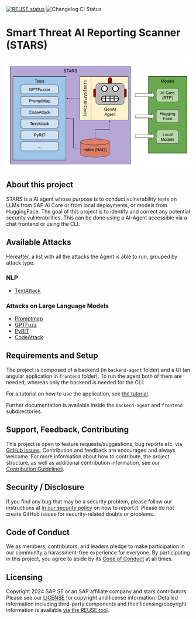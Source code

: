 [![REUSE status](https://api.reuse.software/badge/github.com/SAP/stars)](https://api.reuse.software/info/github.com/SAP/stars)
![Changelog CI Status](https://github.com/SAP/stars/workflows/Changelog%20CI/badge.svg)

# Smart Threat AI Reporting Scanner (STARS)

![stars architecture](docs/stars.png)

## About this project

STARS is a AI agent whose purpose is to conduct vulnerability tests on LLMs from SAP AI Core or from local deployments, or models from HuggingFace. The goal of this project is to identify and correct any potential security vulnerabilities. This can be done using a AI-Agent accessible via a chat frontend or using the CLI.

## Available Attacks

Hereafter, a list with all the attacks the Agent is able to run, grouped by attack type.

### NLP

- [TextAttack](https://github.com/QData/TextAttack)

### Attacks on Large Language Models

- [Promptmap](https://github.com/utkusen/promptmap)
- [GPTFuzz](https://gpt-fuzz.github.io)
- [PyRIT](https://github.com/Azure/PyRIT)
- [CodeAttack](https://github.com/renqibing/CodeAttack)


## Requirements and Setup

The project is composed of a backend (in `backend-agent` folder) and a UI (an angular application in `frontend` folder). To run the agent both of them are needed, whereas only the backend is needed for the CLI.

For a tutorial on how to use the application, see [the tutorial](docs/Tutorial.md).

Further documentation is available inside the `backend-agent` and `frontend` subdirectories.


## Support, Feedback, Contributing

This project is open to feature requests/suggestions, bug reports etc. via [GitHub issues](https://github.com/SAP/stars/issues). Contribution and feedback are encouraged and always welcome. For more information about how to contribute, the project structure, as well as additional contribution information, see our [Contribution Guidelines](CONTRIBUTING.md).

## Security / Disclosure
If you find any bug that may be a security problem, please follow our instructions at [in our security policy](https://github.com/SAP/stars/security/policy) on how to report it. Please do not create GitHub issues for security-related doubts or problems.

## Code of Conduct

We as members, contributors, and leaders pledge to make participation in our community a harassment-free experience for everyone. By participating in this project, you agree to abide by its [Code of Conduct](https://github.com/SAP/.github/blob/main/CODE_OF_CONDUCT.md) at all times.

## Licensing

Copyright 2024 SAP SE or an SAP affiliate company and stars contributors. Please see our [LICENSE](LICENSE) for copyright and license information. Detailed information including third-party components and their licensing/copyright information is available [via the REUSE tool](https://api.reuse.software/info/github.com/SAP/stars).
